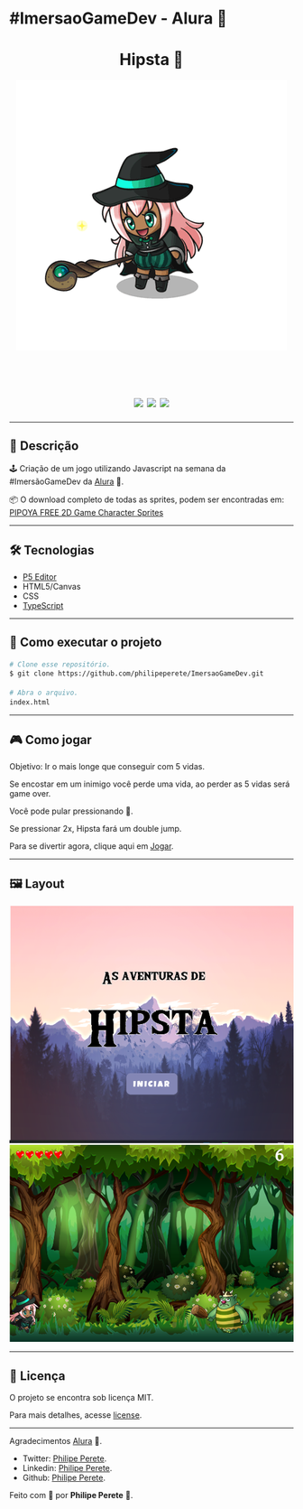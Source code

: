 # #ImersaoGameDev - Alura 💜

<h1 align="center">Hipsta 🔮</h1>
<p align="center"><img src="/imagens/personagem/witch.gif"></p> 
  <br>
<h1 align="center">
  <img src="https://img.shields.io/github/repo-size/philipeperete/ImersaoGameDev"> 
  <img src="https://img.shields.io/github/last-commit/philipeperete/ImersaoGameDev"> 
  <img src="https://img.shields.io/github/license/philipeperete/ImersaoGameDev">
</h1>

_________

## 🔖 Descrição 

🕹️ Criação de um jogo utilizando Javascript na semana da #ImersãoGameDev da [Alura][alura] 💜.


📦 O download completo de todas as sprites, podem ser encontradas em: [PIPOYA FREE 2D Game Character Sprites](https://pipoya.itch.io/pipoya-free-2d-game-character-sprites)

_________

## 🛠 Tecnologias

- [P5 Editor](https://editor.p5js.org/)
- HTML5/Canvas
- CSS
- [TypeScript][typescript]

_________

## 🚀 Como executar o projeto

```bash
# Clone esse repositório.
$ git clone https://github.com/philipeperete/ImersaoGameDev.git

# Abra o arquivo.
index.html
```

_________

## 🎮 Como jogar

Objetivo: Ir o mais longe que conseguir com 5 vidas.

Se encostar em um inimigo você perde uma vida, ao perder as 5 vidas será game over.

Você pode pular pressionando 🔼.

Se pressionar 2x, Hipsta fará um double jump.


Para se divertir agora, clique aqui em [Jogar](https://philipeperete.github.io/ImersaoGameDev/index.html).

_________

## 🖼 Layout

![Layout Witch Game](/imagens/personagem/layout2.PNG)
![Layout Witch Game](/imagens/personagem/layout.PNG)

_________

## 📝 Licença

O projeto se encontra sob licença MIT.

Para mais detalhes, acesse [license](LICENSE).

_________

Agradecimentos [Alura][alura] 💜.

* Twitter: [Philipe Perete](https://twitter.com/PhilipePerete).
* Linkedin: [Philipe Perete](https://www.linkedin.com/in/philipe-perete-b76622104).
* Github: [Philipe Perete](https://github.com/philipeperete).

Feito com 💙 por **Philipe Perete** 👻.

[alura]: https://www.alura.com.br/
[typescript]: https://www.typescriptlang.org/
